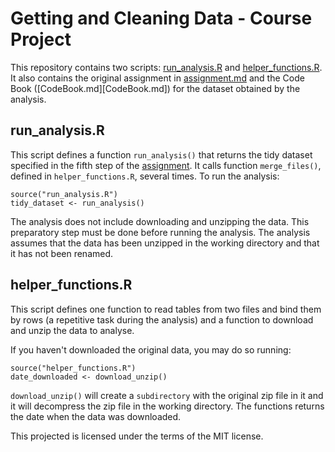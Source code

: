 Getting and Cleaning Data - Course Project
==========================================

This repository contains two scripts: [run_analysis.R](run_analysis.R) and [helper_functions.R](helper_functions.R). It also contains the original assignment in [assignment.md](assignment.md) and the Code Book ([CodeBook.md][CodeBook.md]) for the dataset obtained by the analysis.

run\_analysis.R
--------------

This script defines a function `run_analysis()` that returns the tidy dataset specified in the fifth step of the [assignment](assignment.md). It calls function `merge_files()`, defined in `helper_functions.R`, several times. To run the analysis:

    source("run_analysis.R")
    tidy_dataset <- run_analysis()

The analysis does not include downloading and unzipping the data. This preparatory step must be done before running the analysis. The analysis assumes that the data has been unzipped in the working directory and that it has not been renamed.

helper\_functions.R
------------------

This script defines one function to read tables from two files and bind them by rows (a repetitive task during the analysis) and a function to download and unzip the data to analyse.

If you haven't downloaded the original data, you may do so running:

    source("helper_functions.R")
    date_downloaded <- download_unzip()

`download_unzip()` will create a `subdirectory` with the original zip file in it and it will decompress the zip file in the working directory. The functions returns the date when the data was downloaded.

This projected is licensed under the terms of the MIT license.
